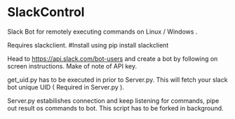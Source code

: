 # SlackControl
Slack Bot for remotely executing commands on Linux / Windows .

Requires slackclient. #Install using pip install slackclient

Head to https://api.slack.com/bot-users and create a bot by following on screen instructions. Make of note of API key.

get_uid.py has to be executed  in prior to Server.py. This will fetch your slack bot unique UID ( Required in Server.py ).

Server.py estabilishes connection and keep listening for commands, pipe out result os commands to bot. This script has to be forked in background.
